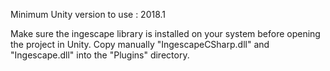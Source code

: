 Minimum Unity version to use : 2018.1

Make sure the ingescape library is installed on your system before opening the project in Unity.
Copy manually "IngescapeCSharp.dll" and "Ingescape.dll" into the "Plugins" directory.
